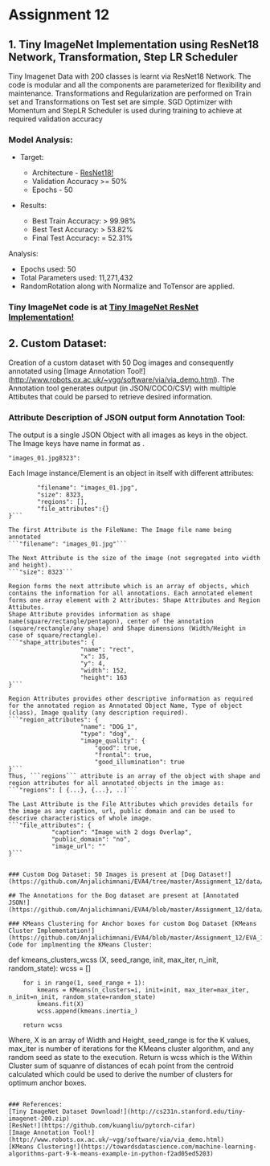 # Assignment 12
## 1. Tiny ImageNet Implementation using ResNet18 Network, Transformation, Step LR Scheduler 

Tiny Imagenet Data with 200 classes is learnt via ResNet18 Network. The code is modular and all the components are parameterized for flexibility and maintenance. Transformations and Regularization are performed on Train set and Transformations on Test set are simple. SGD Optimizer with Momentum and StepLR Scheduler is used during training to achieve at required validation accuracy

### Model Analysis: 
- Target: 
  - Architecture - [ResNet18!](https://arxiv.org/abs/1512.03385)
  - Validation Accuracy >= 50%
  - Epochs - 50

- Results:
  - Best Train Accuracy: > 99.98%
  - Best Test Accuracy:  > 53.82%
  - Final Test Accuracy: = 52.31%
 
Analysis:
  - Epochs used: 50
  - Total Parameters used: 11,271,432
  - RandomRotation along with Normalize and ToTensor are applied.
  
  
### Tiny ImageNet code is at [Tiny ImageNet ResNet Implementation!](https://github.com/Anjalichimnani/EVA4/blob/master/Assignment_12/EVA_S12_TinyImageNet.ipynb)



## 2. Custom Dataset:
Creation of a custom dataset with 50 Dog images and consequently annotated using [Image Annotation Tool!] (http://www.robots.ox.ac.uk/~vgg/software/via/via_demo.html). The Annotation tool generates output (in JSON/COCO/CSV) with multiple Attibutes that could be parsed to retrieve desired information. 

### Attribute Description of JSON output form Annotation Tool:
The output is a single JSON Object with all images as keys in the object. 
The Image keys have name in format as  <ImageName><ImageSize>.<ImageFormat>

```"images_01.jpg8323":```

Each Image instance/Element is an object in itself with different attributes: 
```"images_01.jpg8323": {
		"filename": "images_01.jpg",
		"size": 8323,
		"regions": [],
        "file_attributes":{}
}```

The first Attribute is the FileName: The Image file name being annotated
```"filename": "images_01.jpg"```

The Next Attribute is the size of the image (not segregated into width and height). 
```"size": 8323```

Region forms the next attribute which is an array of objects, which contains the information for all annotations. Each annotated element forms one array element with 2 Attributes: Shape Attributes and Region Attibutes. 
Shape Attribute provides information as shape name(square/rectangle/pentagon), center of the annotation (square/rectangle/any shape) and Shape dimensions (Width/Height in case of square/rectangle). 
```"shape_attributes": {
					"name": "rect",
					"x": 35,
					"y": 4,
					"width": 152,
					"height": 163
}```

Region Attributes provides other descriptive information as required for the annotated region as Annotated Object Name, Type of object (class), Image quality (any description required). 
```"region_attributes": {
					"name": "DOG_1",
					"type": "dog",
					"image_quality": {
						"good": true,
						"frontal": true,
						"good_illumination": true
}```
Thus, ```regions``` attribute is an array of the object with shape and region attributes for all annotated objects in the image as:
```"regions": [ {...}, {...}, ..]```

The Last Attribute is the File Attributes which provides details for the image as any caption, url, public domain and can be used to descrive characteristics of whole image.
```"file_attributes": {
			"caption": "Image with 2 dogs Overlap",
			"public_domain": "no",
			"image_url": ""
}```


### Custom Dog Dataset: 50 Images is present at [Dog Dataset!](https://github.com/Anjalichimnani/EVA4/tree/master/Assignment_12/data/dogs)

## The Annotations for the Dog dataset are present at [Annotated JSON!](https://github.com/Anjalichimnani/EVA4/blob/master/Assignment_12/data/dogs/Final_Dog_Annotations.json)

### KMeans Clustering for Anchor boxes for custom Dog Dataset [KMeans Cluster Implementation!](https://github.com/Anjalichimnani/EVA4/blob/master/Assignment_12/EVA_12_KMeans_Clustering.ipynb)
Code for implmenting the KMeans Cluster: 
```
def kmeans_clusters_wcss (X, seed_range, init, max_iter, n_init, random_state):
        wcss = []
        
        for i in range(1, seed_range + 1):
            kmeans = KMeans(n_clusters=i, init=init, max_iter=max_iter, n_init=n_init, random_state=random_state)
            kmeans.fit(X)
            wcss.append(kmeans.inertia_)
		
        return wcss
        
Where, X is an array of Width and Height, seed_range is for the K values, max_iter is number of iterations for the KMeans cluster algorithm, and any random seed as state to the execution. Return is wcss which is the Within Cluster sum of squanre of distances of ecah point from the centroid calculated which could be used to derive the number of clusters for optimum anchor boxes. 
```

### References:
[Tiny ImageNet Dataset Download!](http://cs231n.stanford.edu/tiny-imagenet-200.zip)
[ResNet!](https://github.com/kuangliu/pytorch-cifar)
[Image Annotation Tool!](http://www.robots.ox.ac.uk/~vgg/software/via/via_demo.html)
[KMeans Clustering!](https://towardsdatascience.com/machine-learning-algorithms-part-9-k-means-example-in-python-f2ad05ed5203)